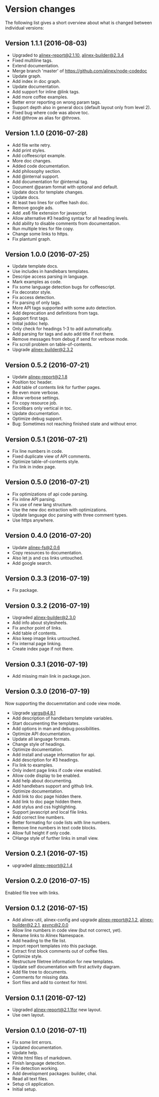 Version changes
=================================================

The following list gives a short overview about what is changed between
individual versions:

Version 1.1.1 (2016-08-03)
-------------------------------------------------
- Upgraded to alinex-report@2.1.10, alinex-builder@2.3.4
- Fixed multiline tags.
- Extend documentation.
- Merge branch 'master' of https://github.com/alinex/node-codedoc
- Update graph.
- Add index in doc graph.
- Update documentation.
- Add support for inline @link tags.
- Add more coffee examples.
- Better error reporting on wrong param tags.
- Support depth also in general docs (default layout only from level 2).
- Fixed bug where code was above toc.
- Add @throw as alias for @throws.

Version 1.1.0 (2016-07-28)
-------------------------------------------------
- Add file write retry.
- Add print styles.
- Add coffeescript example.
- More doc changes.
- Added code documentation.
- Add philosophy section.
- Add @internal support.
- Add documentation for @internal tag.
- Document @param format with optional and default.
- Update docs for template changes.
- Update docs.
- At least two lines for coffee hash doc.
- Remove google ads.
- Add .es6 file extension for javascript.
- Allow alternative #3 heading syntax for all heading levels.
- Add ability to disable comments from documentation.
- Run multiple tries for file copy.
- Change some links to https.
- Fix plantuml graph.

Version 1.0.0 (2016-07-25)
-------------------------------------------------
- Update template docs.
- Use includes in handlebars templates.
- Descripe access parsing in language.
- Mark examples as code.
- Fix some language detection bugs for coffeescript.
- Fix decorator style.
- Fix access detection.
- Fix parsing of only tags.
- More API tags supported with some auto detection.
- Add deprecation and definitions from tags.
- Support first tags.
- Initial jsddoc help.
- Only check for headings 1-3 to add automatically.
- Add parsing for tags and auto add title if not there.
- Remove messages from debug if send for verbose mode.
- Fix scroll problem on table-of-contents.
- Upgrade alinex-builder@2.3.2

Version 0.5.2 (2016-07-21)
-------------------------------------------------
- Update alinex-report@2.1.8
- Position toc header.
- Add table of contents link for further pages.
- Be even more verbose.
- Allow verbose settings.
- Fix copy resource job.
- Scrollbars only vertical in toc.
- Update documentation.
- Optimize debug support.
- Bug: Sometimes not reaching finished state and without error.

Version 0.5.1 (2016-07-21)
-------------------------------------------------
- Fix line numbers in code.
- Fixed duplicate view of API comments.
- Optimize table-of-contents style.
- Fix link in index page.

Version 0.5.0 (2016-07-21)
-------------------------------------------------
- Fix optimizations of api code parsing.
- Fix inline API parsing.
- Fix use of new lang structure.
- Use the new doc extraction with optimizations.
- Update language doc parsing with three comment types.
- Use https anywhere.

Version 0.4.0 (2016-07-20)
-------------------------------------------------
- Update alinex-fs@2.0.6
- Copy resources to documentation.
- Also let js and css links untouched.
- Add google search.

Version 0.3.3 (2016-07-19)
-------------------------------------------------
- Fix package.

Version 0.3.2 (2016-07-19)
-------------------------------------------------
- Upgraded alinex-builder@2.3.0
- Add info about stylesheets.
- Fix anchor point of links.
- Add table of contents.
- Also keep image links untouched.
- Fix internal page linking.
- Create index page if not there.

Version 0.3.1 (2016-07-19)
-------------------------------------------------
- Add missing main link in package.json.

Version 0.3.0 (2016-07-19)
-------------------------------------------------
Now supporting the docuemntation and code view mode.

- Upgrade yargs@4.8.1
- Add description of handlebars template variables.
- Start documenting the templates.
- Add options in man and debug possibilities.
- Optimize API documentation.
- Update all language formats.
- Change style of headings.
- Optimize documentation.
- Add install and usage information for api.
- Add description for #3 headings.
- Fix link to examples.
- Only indent page links if code view enabled.
- Allow code display to be enabled.
- Add help about documenting.
- Add handlebars support and github link.
- Optimize documentation.
- Add link to doc page hidden there.
- Add link to doc page hidden there.
- Add stylus and css highlighting.
- Support javascript and local file links.
- Add correct line numbers.
- Better formating for code lists with line numbers.
- Remove line numbers in text code blocks.
- Allow full height if only code.
- CHange style of further links in small view.

Version 0.2.1 (2016-07-15)
-------------------------------------------------
- upgraded alinex-report@2.1.4

Version 0.2.0 (2016-07-15)
-------------------------------------------------
Enabled file tree with links.

Version 0.1.2 (2016-07-15)
-------------------------------------------------
- Add alinex-util, alinex-config and upgrade alinex-report@2.1.2, alinex-builder@2.2.1, async@2.0.0
- Allow line numbers in code view (but not correct, yet).
- Rename links to Alinex Namespace.
- Add heading to the file list.
- Import report templates into this package.
- Extract first block comments out of coffee files.
- Optimize style.
- Restructure filetree information for new templates.
- Update self documentation with first activity diagram.
- Add file tree to documents.
- Comments for missing data.
- Sort files and add to context for html.

Version 0.1.1 (2016-07-12)
-------------------------------------------------
- Upgraded alinex-report@2.1.1for new layout.
- Use own layout.

Version 0.1.0 (2016-07-11)
-------------------------------------------------
- Fix some lint errors.
- Updated documentation.
- Update help.
- Write html files of markdown.
- Finish language detection.
- File detection working.
- Add development packages: builder, chai.
- Read all text files.
- Setup cli application.
- Initial setup.

